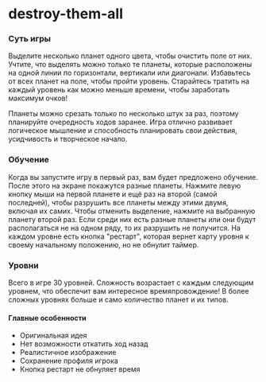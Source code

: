 # destroy-them-all

<h3>Суть игры</h3>

Выделите несколько планет одного цвета, чтобы очистить поле от них. Учтите, что выделять можно только те планеты, которые расположены на одной линии по горизонтали, вертикали или диагонали. Избавьтесь от всех планет на поле, чтобы пройти уровень. Старайтесь тратить на каждый уровень как можно меньше времени, чтобы заработать максимум очков!

Планеты можно срезать только по несколько штук за раз, поэтому планируйте очередность ходов заранее. Игра отлично развивает логическое мышление и способность планировать свои действия, усидчивость и творческое начало.

<h3>Обучение</h3>

Когда вы запустите игру в первый раз, вам будет предложено обучение. После этого на экране покажутся разные планеты. Нажмите левую кнопку мыши на первой планете и ещё раз на второй (самой последней), чтобы разрушить все планеты между этими двумя, включая их самих. Чтобы отменить выделение, нажмите на выбранную планету второй раз. Если среди них есть разные планеты или они будут располагаться не на одном ряду, то их разрушить не получится.
На каждом уровне есть кнопка "рестарт", которая вернет карту уровня к своему начальному положению, но не обнулит таймер.

<h3>Уровни</h3>

Всего в игре 30 уровней. Сложность возрастает с каждым следующим уровнем, что обеспечит вам интересное времяпровождение! В более сложных уровнях больше и само количество планет и их типов.

<h4>Главные особенности</h4>

- Оригинальная идея
- Нет возможности откатить ход назад
- Реалистичное изображение
- Сохранение профиля игрока
- Кнопка рестарт не обнуляет время
